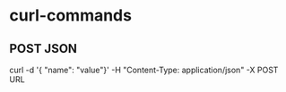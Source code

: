 # curl-commands

## POST JSON
curl -d '{ "name": "value"}' -H "Content-Type: application/json" -X POST URL
